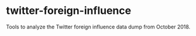 # twitter-foreign-influence
Tools to analyze the Twitter foreign influence data dump from October 2018.
